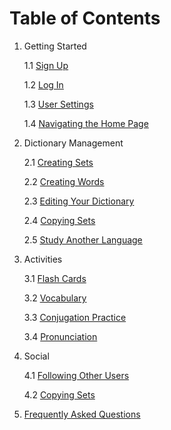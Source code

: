 # Table of Contents

1. Getting Started

    1.1 [Sign Up](./get_started/sign_up.md)

    1.2 [Log In](./get_started/log_in.md)

    1.3 [User Settings](./get_started/user_settings.md)

    1.4 [Navigating the Home Page](./get_started/home.md)

2. Dictionary Management

    2.1 [Creating Sets](./dictionary_management/create_sets.md)

    2.2 [Creating Words](./dictionary_management/create_word.md)

    2.3 [Editing Your Dictionary](./dictionary_management/edit_dictionary.md)

    2.4 [Copying Sets](./dictionary_management/copy_user_sets.md)

    2.5 [Study Another Language](./dictionary_management/new_language.md)

3. Activities

    3.1 [Flash Cards](./activities/flash_card.md)

    3.2 [Vocabulary](./activities/learn.md)

    3.3 [Conjugation Practice](./activities/conjugation.md)

    3.4 [Pronunciation](./activities/pronunciation.md)

4. Social

    4.1 [Following Other Users](./social/following_users.md)

    4.2 [Copying Sets](./dictionary_management/copy_user_sets.md)

5. [Frequently Asked Questions](./faq.md)
